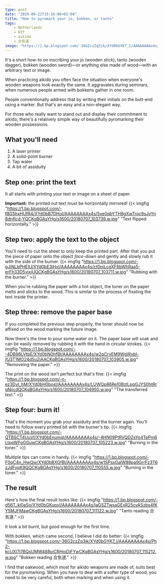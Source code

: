 ```yaml
---
type: post
date: "2019-09-22T15:16:06+02:00"
title: "Hoe to pyromark your jo, bokken, or tanto"
tags:
    - Netherlands
    - DIY
    - aikido
    - 合気道
image: "https://1.bp.blogspot.com/-36G2czZq3jk/XYd0bGYK7_I/AAAAAAAAx4s/Ph2-kcUXl7I7BQsUMW488oiCRHioDjFYwCKgBGAsYHg/s1600/20180707_115212.w.jpg"
---
```


It's a short how-to on inscribing your jo (wooden stick), tanto (wooden dagger), bokken (wooden sword)—or anything else made of wood—with an arbitrary text or image.

<!--more-->

When practicing aikido you often face the situation when everyone's wooden weapons look exactly the same. It aggravates during seminars, when numerous people armed with bokkens gather in one room.

People conventionally address that by writing their initials on the butt-end using a marker. But that's an easy and a non-elegant way.

For those who really want to stand out and display their commitment to aikido, there's a relatively simple way of beautifully pyromarking their wooden possessions.

## What you'll need

1. A laser printer
2. A solid-point burner
3. Tap water
4. A bit of assiduity

## Step one: print the text

It all starts with printing your text or image on a sheet of paper.

**Important:** the printed out text must be horizontally mirrored!
{{< imgfig "https://1.bp.blogspot.com/-f8G5hxHUfR4/XYd0bB7DHoI/AAAAAAAAx4s/5xe0qbYTH8gXwTroc9sJvYn8dnflcd-YQCKgBGAsYHg/s1600/20180707_103739.w.jpg" "Text flipped horizontally." >}}

## Step two: apply the text to the object

You'll need to cut the sheet to only keep the printed part. After that you put the piece of paper onto the object *face-down* and gently and slowly rub it with the side of the burner.
{{< imgfig "https://1.bp.blogspot.com/-gJiNLbPHEIU/XYd0bE3iHxI/AAAAAAAAx4s/ct0piLcqXF8bWhRaa5-erFh33D5vjxiUQCKgBGAsYHg/s1600/20180707_103711.w.jpg" "Rubbing with the burner." >}}

When you're rubbing the paper with a hot object, the toner on the paper melts and sticks to the wood. This is similar to the process of fixating the text inside the printer.

## Step three: remove the paper base

If you completed the previous step properly, the toner should now be affixed on the wood marking the future image.

Now there's the time to pour some water on it. The paper base will soak and can be easily removed by rubbing it with the hand in circular strokes.
{{< imgfig "https://1.bp.blogspot.com/--4DB96LVtbE/XYd0bN0hfBI/AAAAAAAAx4s/w2qCrvEM9WgWxbl-jfJ3T1MO24d5u2iAACKgBGAsYHg/s1600/20180707_103905.w.jpg" "Removeing the paper." >}}

The print on the wood isn't perfect but that's fine:
{{< imgfig "https://1.bp.blogspot.com/-n-ez3DvI_hM/XYd0bH0bosI/AAAAAAAAx4s/LUWQp86Re10BzlLpgGJYS0htRrgNijcdQCKgBGAsYHg/s1600/20180707_104950.w.jpg" "The transferred text." >}}

## Step four: burn it!

That's the moment you grab your assiduity and the burner again. You'll need to follow every printed bit with the burner's tip. 
{{< imgfig "https://1.bp.blogspot.com/-QTBSCT4UuVI/XYd0bEnumqI/AAAAAAAAx4s/-4HN09PtRVQDZsYo4TePm6LtppWFgGGuwCKgBGAsYHg/s1600/20180707_105223.w.jpg" "Burning in the toner." >}}

Multiple tips can come in handy. 
{{< imgfig "https://1.bp.blogspot.com/-F0qC4n_HwQw/XYd0bBXGfBI/AAAAAAAAx4s/w1SPssGalW88pa9GrrFz3T6zJdFypK9QQCKgBGAsYHg/s1600/20180707_110555.w.jpg" "Burning in the toner." >}}

## The result

Here's how the final result looks like:
{{< imgfig "https://1.bp.blogspot.com/-d56T_kl0aSo/XYd0bGKupyI/AAAAAAAAx4s/jaGSZTwsaGExR25cyASzbs4fKY5MJFMawCKgBGAsYHg/s1600/20180707_111122.w.jpg" "Tanto reading 合気道." >}}

It look a bit burnt, but good enough for the first time.

With bokken, which came second, I believe I did do better:
{{< imgfig "https://1.bp.blogspot.com/-36G2czZq3jk/XYd0bGYK7_I/AAAAAAAAx4s/Ph2-kcUXl7I7BQsUMW488oiCRHioDjFYwCKgBGAsYHg/s1600/20180707_115212.w.jpg" "Bokken reading 合気道." >}}

I find that oakwood, which most for aikido weapons are made of, suits best for the pyromarking. When you have to deal with a softer type of wood, you need to be very careful, both when marking and when using it.